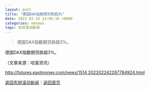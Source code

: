 ```yaml
---
layout: post
title: "德国DAX指数期货跌超3%"
date: 2022-02-24 14:05:16 +0800
categories: emnews
tags: 东财滚动新闻
---
```

> 德国DAX指数期货跌超3%。

<p>德国DAX指数期货跌超3%。 </p><p class="em_media">（文章来源：哈富资讯）</p>

<http://futures.eastmoney.com/news/1514,202202242287784924.html>

[返回东财滚动新闻](//finews.withounder.com/emnews/)｜[返回首页](//finews.withounder.com/)